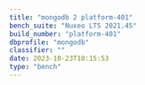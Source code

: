 ```yaml
---
title: "mongodb 2 platform-401"
bench_suite: "Nuxeo LTS 2021.45"
build_number: "platform-401"
dbprofile: "mongodb"
classifier: ""
date: 2023-10-23T10:15:53
type: "bench"
---
```

